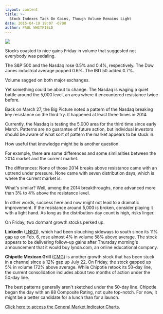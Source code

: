 ```yaml
---
layout: content
title: >-
  Stock Indexes Tack On Gains, Though Volume Remains Light
date: 2015-04-10 19:07 -0700
author: PAUL WHITFIELD
---
```






![](https://www.investors.com/wp-content/uploads/ibd-migrated-images/MPv_150413_635642769654316472.png)









  

Stocks coasted to nice gains Friday in volume that suggested not everybody was pedaling.

  

The S&P 500 and the Nasdaq rose 0.5% and 0.4%, respectively. The Dow Jones industrial average popped 0.6%. The IBD 50 added 0.7%.

  

Volume sagged on both major exchanges.

  

Yet something could be about to change. The Nasdaq is waging a quiet battle around the 5,000 level, an area where it encountered resistance twice before.

  

Back on March 27, the Big Picture noted a pattern of the Nasdaq breaking key resistance on the third try. It happened at least three times in 2014.

  

Currently, the Nasdaq is testing the 5,000 area for the third time since early March. Patterns are no guarantee of future action, but individual investors should be aware of what sort of pattern the market appears to be stuck in.

  

How useful that knowledge might be is another question.

  

For example, there are some differences and some similarities between the 2014 market and the current market.

  

The differences: None of those 2014 breaks above resistance came with an uptrend under pressure. None came with seven distribution days, which is where the current market is.

  

What's similar? Well, among the 2014 breakthroughs, none advanced more than 3% to 4% above the resistance level.

  

In other words, success here and now might not lead to a dramatic improvement. If the resistance around 5,000 is broken, consider playing it with a light hand. As long as the distribution-day count is high, risks linger.

  

On Friday, two dormant growth stocks perked up.

  

**LinkedIn** ([LNKD](https://research.investors.com/quote.aspx?symbol=LNKD)), which had been slouching sideways to south since its 11% gap up on Feb. 6, rose almost 4% in volume 58% above average. The stock appears to be delivering follow-up gains after Thursday morning's announcement that it would buy lynda.com, an online educational company.

  

**Chipotle Mexican Grill** ([CMG](https://research.investors.com/quote.aspx?symbol=CMG)) is another growth stock that has been stuck in a channel since a 12% gap up July 22. On Friday, the stock gapped up 5% in volume 172% above average. While Chipotle retook its 50-day line, the current consolidation includes about two months of action under the 50-day line.

  

The best patterns generally aren't sketched under the 50-day line. Chipotle began the day with an 88 Composite Rating, not quite top-notch. For now, it might be a better candidate for a lunch than for a launch.

  

[Click here to access the General Market Indicator Charts](https://www.investors.com/pdf/GMI_041315.pdf).




